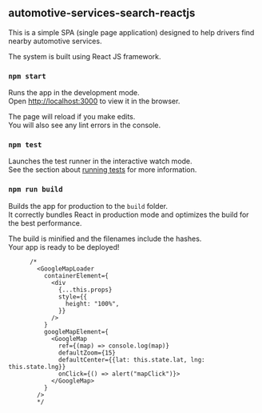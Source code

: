 ## automotive-services-search-reactjs

This is a simple SPA (single page application) designed to help drivers find nearby automotive services.

The system is built using React JS framework.

### `npm start`

Runs the app in the development mode.<br>
Open [http://localhost:3000](http://localhost:3000) to view it in the browser.

The page will reload if you make edits.<br>
You will also see any lint errors in the console.

### `npm test`

Launches the test runner in the interactive watch mode.<br>
See the section about [running tests](#running-tests) for more information.

### `npm run build`

Builds the app for production to the `build` folder.<br>
It correctly bundles React in production mode and optimizes the build for the best performance.

The build is minified and the filenames include the hashes.<br>
Your app is ready to be deployed!


          /*
            <GoogleMapLoader
              containerElement={
                <div
                  {...this.props}
                  style={{
                    height: "100%",
                  }}
                />
              }
              googleMapElement={
                <GoogleMap
                  ref={(map) => console.log(map)}
                  defaultZoom={15}
                  defaultCenter={{lat: this.state.lat, lng: this.state.lng}}
                  onClick={() => alert("mapClick")}>
                </GoogleMap>
              }
            />
            */